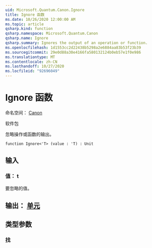 ```yaml
---
uid: Microsoft.Quantum.Canon.Ignore
title: Ignore 函数
ms.date: 10/26/2020 12:00:00 AM
ms.topic: article
qsharp.kind: function
qsharp.namespace: Microsoft.Quantum.Canon
qsharp.name: Ignore
qsharp.summary: Ignores the output of an operation or function.
ms.openlocfilehash: 1d1553cc2d22438b5298a2e6884aa83b53f23b39
ms.sourcegitcommit: 29e0d88a30e4166fa580132124b0eb57e1f0e986
ms.translationtype: MT
ms.contentlocale: zh-CN
ms.lasthandoff: 10/27/2020
ms.locfileid: "92696049"
---
```

# <a name="ignore-function"></a>Ignore 函数

命名空间： [Canon](xref:Microsoft.Quantum.Canon)

软件包 [](https://nuget.org/packages/)


忽略操作或函数的输出。

```qsharp
function Ignore<'T> (value : 'T) : Unit
```


## <a name="input"></a>输入

### <a name="value--t"></a>值： t

要忽略的值。



## <a name="output--unit"></a>输出： [单元](xref:microsoft.quantum.lang-ref.unit)



## <a name="type-parameters"></a>类型参数

### <a name="t"></a>找

